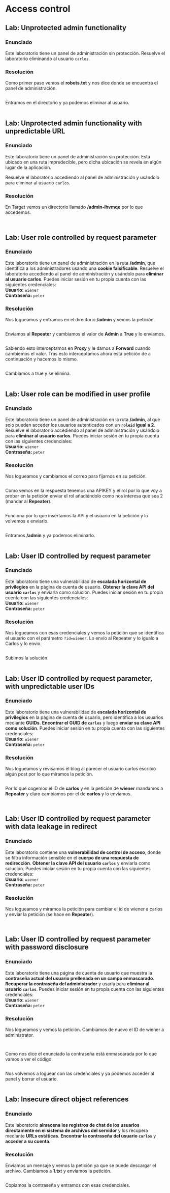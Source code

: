 # Access control

## Lab: Unprotected admin functionality

### Enunciado

Este laboratorio tiene un panel de administración sin protección. Resuelve el laboratorio eliminando al usuario `carlos`.

### Resolución

Como primer paso vemos el **robots.txt** y nos dice donde se encuentra el panel de administración.

<figure><img src="../../.gitbook/assets/image (1) (1).png" alt=""><figcaption></figcaption></figure>

Entramos en el directorio y ya podemos eliminar al usuario.

<figure><img src="../../.gitbook/assets/image.png" alt=""><figcaption></figcaption></figure>

## Lab: Unprotected admin functionality with unpredictable URL

### Enunciado

Este laboratorio tiene un panel de administración sin protección. Está ubicado en una ruta impredecible, pero dicha ubicación se revela en algún lugar de la aplicación.

Resuelve el laboratorio accediendo al panel de administración y usándolo para eliminar al usuario `carlos`.

### Resolución

En Target vemos un directorio llamado **/admin-ihvmqe** por lo que accedemos.

<figure><img src="../../.gitbook/assets/image (2).png" alt=""><figcaption></figcaption></figure>

<figure><img src="../../.gitbook/assets/image (3).png" alt=""><figcaption></figcaption></figure>

## Lab: User role controlled by request parameter

### Enunciado

Este laboratorio tiene un panel de administración en la ruta **/admin**, que identifica a los administradores usando una **cookie falsificable**. Resuelve el laboratorio accediendo al panel de administración y usándolo para **eliminar al usuario carlos**. Puedes iniciar sesión en tu propia cuenta con las siguientes credenciales:\
**Usuario:** `wiener`\
**Contraseña:** `peter`

### Resolución

Nos logueamos y entramos en el directorio **/admin** y vemos la petición.

<figure><img src="../../.gitbook/assets/image (4).png" alt=""><figcaption></figcaption></figure>

Enviamos al **Repeater** y cambiamos el valor de **Admin** a **True** y lo enviamos.

<figure><img src="../../.gitbook/assets/image (5).png" alt=""><figcaption></figcaption></figure>

Sabiendo esto interceptamos en **Proxy** y le damos a **Forward** cuando cambiemos el valor. Tras esto interceptamos ahora esta petición de a continuación y hacemos lo mismo.

<figure><img src="../../.gitbook/assets/image (6).png" alt=""><figcaption></figcaption></figure>

Cambiamos a true y se elimina.

<figure><img src="../../.gitbook/assets/image (7).png" alt=""><figcaption></figcaption></figure>

## Lab: User role can be modified in user profile

### Enunciado

Este laboratorio tiene un panel de administración en la ruta **/admin**, al que solo pueden acceder los usuarios autenticados con un **`roleid` igual a 2**. Resuelve el laboratorio accediendo al panel de administración y usándolo para **eliminar al usuario carlos**. Puedes iniciar sesión en tu propia cuenta con las siguientes credenciales:\
**Usuario:** `wiener`\
**Contraseña:** `peter`

### Resolución

Nos logueamos y cambiamos el correo para fijarnos en su petición.

<figure><img src="../../.gitbook/assets/image (8).png" alt=""><figcaption></figcaption></figure>

Como vemos en la respuesta tenemos una APIKEY y el rol por lo que voy a probar en la petición enviar el rol añadiéndolo como nos interesa que sea 2 (mandar al **Repeater**).

<figure><img src="../../.gitbook/assets/image (12).png" alt=""><figcaption></figcaption></figure>

Funciona por lo que insertamos la API y el usuario en la petición y lo volvemos e enviarlo.

<figure><img src="../../.gitbook/assets/image (10).png" alt=""><figcaption></figcaption></figure>

Entramos **/admin** y ya podemos eliminarlo.

<figure><img src="../../.gitbook/assets/image (11).png" alt=""><figcaption></figcaption></figure>

## Lab: User ID controlled by request parameter

### Enunciado

Este laboratorio tiene una vulnerabilidad de **escalada horizontal de privilegios** en la página de cuenta de usuario. **Obtener la clave API del usuario `carlos`** y enviarla como solución. Puedes iniciar sesión en tu propia cuenta con las siguientes credenciales:\
**Usuario:** `wiener`\
**Contraseña:** `peter`

### Resolución

Nos logueamos con esas credenciales y vemos la petición que se identifica el usuario con el parámetro `?id=wiener`. Lo envío al Repeater y lo igualo a Carlos y lo envio.

<figure><img src="../../.gitbook/assets/image (13).png" alt=""><figcaption></figcaption></figure>

Subimos la solución.

<figure><img src="../../.gitbook/assets/image (14).png" alt=""><figcaption></figcaption></figure>

## Lab: User ID controlled by request parameter, with unpredictable user IDs

### Enunciado

Este laboratorio tiene una vulnerabilidad de **escalada horizontal de privilegios** en la página de cuenta de usuario, pero identifica a los usuarios mediante **GUIDs**. **Encontrar el GUID de `carlos`** y luego **enviar su clave API como solución**. Puedes iniciar sesión en tu propia cuenta con las siguientes credenciales:\
**Usuario:** `wiener`\
**Contraseña:** `peter`

### Resolución

Nos logueamos y revisamos el blog al parecer el usuario carlos escribió algún post por lo que miramos la petición.

<figure><img src="../../.gitbook/assets/image (15).png" alt=""><figcaption></figcaption></figure>

Por lo que cogemos el ID de **carlos** y en la petición de **wiener** mandamos  a **Repeater** y claro cambiamos por el de **carlos** y lo enviamos.

<figure><img src="../../.gitbook/assets/image (16).png" alt=""><figcaption></figcaption></figure>

<figure><img src="../../.gitbook/assets/image (17).png" alt=""><figcaption></figcaption></figure>

## Lab: User ID controlled by request parameter with data leakage in redirect

### Enunciado

Este laboratorio contiene una **vulnerabilidad de control de acceso**, donde se filtra información sensible en el **cuerpo de una respuesta de redirección**. **Obtener la clave API del usuario `carlos`** y enviarla como solución. Puedes iniciar sesión en tu propia cuenta con las siguientes credenciales:\
**Usuario:** `wiener`\
**Contraseña:** `peter`

### Resolución

Nos logueamos y miramos la petición para cambiar el id de wiener a carlos y enviar la petición (se hace en **Repeater**).

<figure><img src="../../.gitbook/assets/image (18).png" alt=""><figcaption></figcaption></figure>

<figure><img src="../../.gitbook/assets/image (19).png" alt=""><figcaption></figcaption></figure>

## Lab: User ID controlled by request parameter with password disclosure

### Enunciado

Este laboratorio tiene una página de cuenta de usuario que muestra la **contraseña actual del usuario prellenada en un campo enmascarado**. **Recuperar la contraseña del administrador** y usarla para **eliminar al usuario `carlos`**. Puedes iniciar sesión en tu propia cuenta con las siguientes credenciales:\
**Usuario:** `wiener`\
**Contraseña:** `peter`

### Resolución

Nos logueamos y vemos la petición. Cambiamos de nuevo el ID de wiener a administrator.

<figure><img src="../../.gitbook/assets/image (21).png" alt=""><figcaption></figcaption></figure>

<figure><img src="../../.gitbook/assets/image (20).png" alt=""><figcaption></figcaption></figure>

Como nos dice el enunciado la contraseña está enmascarada por lo que vamos a ver el código.

<figure><img src="../../.gitbook/assets/image (22).png" alt=""><figcaption></figcaption></figure>

Nos volvemos a loguear con las credenciales y ya podemos acceder al panel y borrar el usuario.

<figure><img src="../../.gitbook/assets/image (23).png" alt=""><figcaption></figcaption></figure>

## Lab: Insecure direct object references

### Enunciado

Este laboratorio **almacena los registros de chat de los usuarios directamente en el sistema de archivos del servidor** y los recupera mediante **URLs estáticas**. **Encontrar la contraseña del usuario `carlos`** y **acceder a su cuenta**.

### Resolución

Enviamos un mensaje y vemos la petición ya que se puede descargar el archivo. Cambiamos a **1.tx**t y enviamos la petición.

<figure><img src="../../.gitbook/assets/image (24).png" alt=""><figcaption></figcaption></figure>

Copiamos la contraseña y entramos con esas credenciales.

<figure><img src="../../.gitbook/assets/image (25).png" alt=""><figcaption></figcaption></figure>
